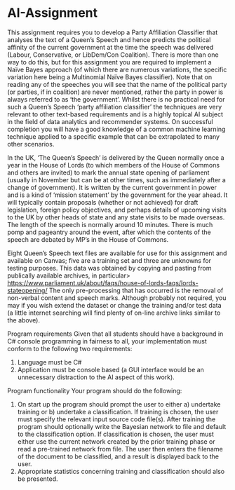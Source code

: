 # AI-Assignment

This assignment requires you to develop a Party Affiliation Classifier that analyses the text of a Queen’s Speech and hence predicts the political affinity of the current government at the time the speech was delivered (Labour, Conservative, or LibDem/Con Coalition). There is more than one way to do this, but for this assignment you are required to implement a Naïve Bayes approach (of which there are numerous variations, the specific variation here being a Multinomial Naïve Bayes classifier). Note that on reading any of the speeches you will see that the name of the political party (or parties, if in coalition) are never mentioned, rather the party in power is always referred to as ‘the government’. Whilst there is no practical need for such a Queen’s Speech ‘party affiliation classifier’ the techniques are very relevant to other text-based requirements and is a highly topical AI subject in the field of data analytics and recommender systems. On successful completion you will have a good knowledge of a common machine learning technique applied to a specific example that can be extrapolated to many other scenarios. 
 
In the UK, ‘The Queen’s Speech’ is delivered by the Queen normally once a year in the House of Lords (to which members of the House of Commons and others are invited) to mark the annual state opening of parliament (usually in November but can be at other times, such as immediately after a change of government). It is written by the current government in power and is a kind of ‘mission statement’ by the government for the year ahead. It will typically contain proposals (whether or not achieved) for draft legislation, foreign policy objectives, and perhaps details of upcoming visits to the UK by other heads of state and any state visits to be made overseas. The length of the speech is normally around 10 minutes. There is much pomp and pageantry around the event, after which the contents of the speech are debated by MP’s in the House of Commons. 
 
Eight Queen’s Speech text files are available for use for this assignment and available on Canvas; five are a training set and three are unknowns for testing purposes. This data was obtained by copying and pasting from publically available archives, in particular>  https://www.parliament.uk/about/faqs/house-of-lords-faqs/lords-stateopening/  The only pre-processing that has occurred is the removal of non-verbal content and speech marks. Although probably not required, you may if you wish extend the dataset or change the training and/or test data (a little internet searching will find plenty of on-line archive links similar to the above). 
 
 
Program requirements Given that all students should have a background in C# console programming in fairness to all, your implementation must conform to the following two requirements: 
1. Language must be C# 
2. Application must be console based (a GUI interface would be an unnecessary distraction to the AI aspect of this work). 
 
 

 Program functionality Your program should do the following: 
 
1. On start up the program should prompt the user to either a) undertake training or b) undertake a classification. If training is chosen, the user must specify the relevant input source code file(s). After training the program should optionally write the Bayesian network to file and default to the classification option. If classification is chosen, the user must either use the current network created by the prior training phase or read a pre-trained network from file. The user then enters the filename of the document to be classified, and a result is displayed back to the user. 
2. Appropriate statistics concerning training and classification should also be presented. 
